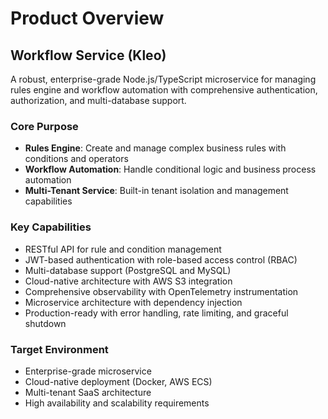 # Product Overview

## Workflow Service (Kleo)

A robust, enterprise-grade Node.js/TypeScript microservice for managing rules engine and workflow automation with comprehensive authentication, authorization, and multi-database support.

### Core Purpose
- **Rules Engine**: Create and manage complex business rules with conditions and operators
- **Workflow Automation**: Handle conditional logic and business process automation
- **Multi-Tenant Service**: Built-in tenant isolation and management capabilities

### Key Capabilities
- RESTful API for rule and condition management
- JWT-based authentication with role-based access control (RBAC)
- Multi-database support (PostgreSQL and MySQL)
- Cloud-native architecture with AWS S3 integration
- Comprehensive observability with OpenTelemetry instrumentation
- Microservice architecture with dependency injection
- Production-ready with error handling, rate limiting, and graceful shutdown

### Target Environment
- Enterprise-grade microservice
- Cloud-native deployment (Docker, AWS ECS)
- Multi-tenant SaaS architecture
- High availability and scalability requirements
